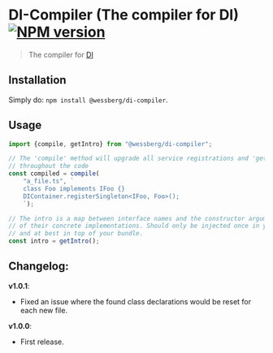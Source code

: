 # DI-Compiler (The compiler for DI) [![NPM version][npm-image]][npm-url]
> The compiler for [DI](https://www.npmjs.com/package/@wessberg/di)

## Installation
Simply do: `npm install @wessberg/di-compiler`.

## Usage
```typescript
import {compile, getIntro} from "@wessberg/di-compiler";

// The 'compile' method will upgrade all service registrations and 'get' calls
// throughout the code
const compiled = compile(
	"a_file.ts", `
	class Foo implements IFoo {}
	DIContainer.registerSingleton<IFoo, Foo>();
	`);

// The intro is a map between interface names and the constructor arguments
// of their concrete implementations. Should only be injected once in your code
// and at best in top of your bundle.
const intro = getIntro();
```

## Changelog:

**v1.0.1**:

- Fixed an issue where the found class declarations would be reset for each new file.

**v1.0.0**:

- First release.

[npm-url]: https://npmjs.org/package/@wessberg/di-compiler
[npm-image]: https://badge.fury.io/js/@wessberg/di-compiler.svg